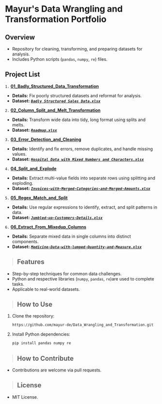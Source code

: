 # **Mayur's Data Wrangling and Transformation Portfolio**

## **Overview**  
- Repository for cleaning, transforming, and preparing datasets for analysis.  
- Includes Python scripts (`pandas`, `numpy`, `re`) files.  

## **Project List**  

`1.` [**01_Badly_Structured_Data_Transformation**](https://github.com/mayur-de/Data_Wrangling_and_Transformation/blob/c0ca78591639ce7eff511736e6e5fba7f1c2038c/01_Badly_Structured_Data_Transformation.ipynb)
- **Details:** Fix poorly structured datasets and reformat for analysis. 
- **Dataset:** [**_`Badly Structured Sales Data.xlsx`_**](https://github.com/mayur-de/Data_Wrangling_and_Transformation/blob/416e2452b2b241703eeebd3e3f9d6baa56c10273/Datasets/Badly%20Structured%20Sales%20Data.xlsx)

`2.` [**02_Column_Split_and_Melt_Transformation**](https://github.com/mayur-de/Data_Wrangling_and_Transformation/blob/c0ca78591639ce7eff511736e6e5fba7f1c2038c/02_Column_Split_and_Melt_Transformation.ipynb)
- **Details:** Transform wide data into tidy, long format using splits and melts.  
- **Dataset:** [**_`Roadmap.xlsx`_**](https://github.com/mayur-de/Data_Wrangling_and_Transformation/blob/4d144e3bee40df161dff061c3cb2376092ffdc77/Datasets/Roadmap.xlsx)

`3.` [**03_Error_Detection_and_Cleaning**](https://github.com/mayur-de/Data_Wrangling_and_Transformation/blob/c0ca78591639ce7eff511736e6e5fba7f1c2038c/03_Error_Detection_and_Cleaning.ipynb)  
- **Details:** Identify and fix errors, remove duplicates, and handle missing values.  
- **Dataset:** [**_`Hospital Data with Mixed Numbers and Characters.xlsx`_**](https://github.com/mayur-de/Data_Wrangling_and_Transformation/blob/466a92eb8f0bc3812d6c2eb79a697afe94d36676/Datasets/Hospital%20Data%20with%20Mixed%20Numbers%20and%20Characters.xlsx)

`4.` [**04_Split_and_Explode**](https://github.com/mayur-de/Data_Wrangling_and_Transformation/blob/c0ca78591639ce7eff511736e6e5fba7f1c2038c/04_Split_and_Explode.ipynb) 
- **Details:** Extract multi-value fields into separate rows using splitting and exploding.  
- **Dataset:** [**_`Invoices-with-Merged-Categories-and-Merged-Amounts.xlsx`_**](https://github.com/mayur-de/Data_Wrangling_and_Transformation/blob/466a92eb8f0bc3812d6c2eb79a697afe94d36676/Datasets/Invoices-with-Merged-Categories-and-Merged-Amounts.xlsx)

`5.` [**05_Regex_Match_and_Split**](https://github.com/mayur-de/Data_Wrangling_and_Transformation/blob/4625b8ab9accf57d76777c9879d45e631ba658f5/05_Regex_Match_and_Split.ipynb)
- **Details:** Use regular expressions to identify, extract, and split patterns in data.  
- **Dataset:** [**_`Jumbled-up-Customers-Details.xlsx`_**](https://github.com/mayur-de/Data_Wrangling_and_Transformation/blob/466a92eb8f0bc3812d6c2eb79a697afe94d36676/Datasets/Jumbled-up-Customers-Details.xlsx)

`6.` [**06_Extract_From_Mixedup_Columns**](https://github.com/mayur-de/Data_Wrangling_and_Transformation/blob/8c6a35703fd1d39eac05ede650a7ba090f951ce6/06_Extract_From_Mixedup_Columns.ipynb)
- **Details:** Separate mixed data in single columns into distinct components.  
- **Dataset:** [**_`Medicine-Data-with-lumped-Quantity-and-Measure.xlsx`_**](https://github.com/mayur-de/Data_Wrangling_and_Transformation/blob/466a92eb8f0bc3812d6c2eb79a697afe94d36676/Datasets/Medicine-Data-with-lumped-Quantity-and-Measure.xlsx)

> ## **Features**  
- Step-by-step techniques for common data challenges.  
- Python and respective libraries (`numpy`, `pandas`, `re`)are used to complete tasks. 
- Applicable to real-world datasets.  


> ## **How to Use**  
1. Clone the repository:  
   ```bash
   https://github.com/mayur-de/Data_Wrangling_and_Transformation.git
   ```  
2. Install Python dependencies:  
   ```bash
   pip install pandas numpy re
   ```  

> ## **How to Contribute**  
- Contributions are welcome via pull requests.  

> ## **License**  
- MIT License.  
